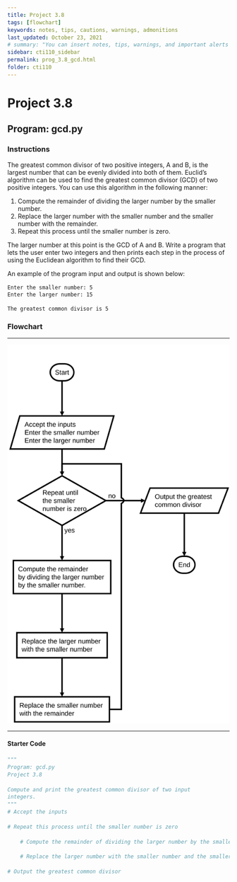 ```yaml
---
title: Project 3.8
tags: [flowchart]
keywords: notes, tips, cautions, warnings, admonitions
last_updated: October 23, 2021
# summary: "You can insert notes, tips, warnings, and important alerts in your content. These notes are stored as shortcodes made available through the linksrefs.hmtl include."
sidebar: cti110_sidebar
permalink: prog_3.8_gcd.html
folder: cti110
---
```

# Project 3.8

## Program: gcd.py

### Instructions

The greatest common divisor of two positive integers, A and B, is the largest number that can be evenly divided into both of them. Euclid’s algorithm can be used to find the greatest common divisor (GCD) of two positive integers. You can use this algorithm in the following manner:

1. Compute the remainder of dividing the larger number by the smaller number.
2. Replace the larger number with the smaller number and the smaller number with the remainder.
3. Repeat this process until the smaller number is zero.

The larger number at this point is the GCD of A and B. Write a program that lets the user enter two integers and then prints each step in the process of using the Euclidean algorithm to find their GCD.

An example of the program input and output is shown below:

```text
Enter the smaller number: 5
Enter the larger number: 15

The greatest common divisor is 5
```

### Flowchart

---

![gcd flowchart](images/cti110_prog_3.8_gcd.flowchart.svg)

---

#### Starter Code

```python
"""
Program: gcd.py
Project 3.8

Compute and print the greatest common divisor of two input
integers.
"""
# Accept the inputs

# Repeat this process until the smaller number is zero

    # Compute the remainder of dividing the larger number by the smaller number.

    # Replace the larger number with the smaller number and the smaller number with the remainder.

# Output the greatest common divisor

```

